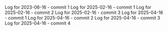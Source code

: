 Log for 2023-06-16 - commit 1
Log for 2025-02-16 - commit 1
Log for 2025-02-16 - commit 2
Log for 2025-02-16 - commit 3
Log for 2025-04-16 - commit 1
Log for 2025-04-16 - commit 2
Log for 2025-04-16 - commit 3
Log for 2025-04-16 - commit 4
